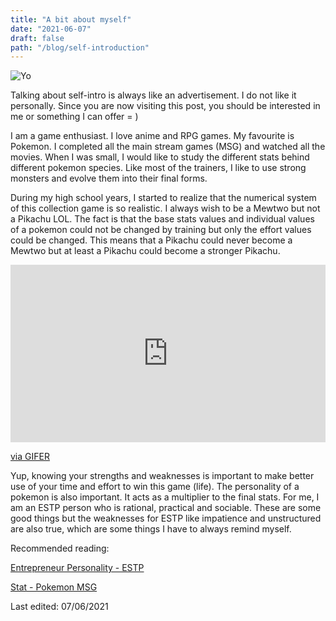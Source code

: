 ```yaml
---
title: "A bit about myself"
date: "2021-06-07"
draft: false
path: "/blog/self-introduction"
---
```


![Yo](../images/IMG_5189.png)

Talking about self-intro is always like an advertisement. I do not like it personally. Since you are now visiting this post, you should be interested in me or something I can offer = )

I am a game enthusiast. I love anime and RPG games. My favourite is Pokemon. I completed all the main stream games (MSG) and watched all the movies. When I was small, I would like to study the different stats behind different pokemon species. Like most of the trainers, I like to use strong monsters and evolve them into their final forms.

During my high school years, I started to realize that the numerical system of this collection game is so realistic. I always wish to be a Mewtwo but not a Pikachu LOL. The fact is that the base stats values and individual values of a pokemon could not be changed by training but only the effort values could be changed. This means that a Pikachu could never become a Mewtwo but at least a Pikachu could become a stronger Pikachu.


<div style="padding-top:56.313%;position:relative;"><iframe src="https://gifer.com/embed/OiLM" width="100%" height="100%" style='position:absolute;top:0;left:0;' frameBorder="0" allowFullScreen></iframe></div><p><a href="https://gifer.com">via GIFER</a></p>

Yup, knowing your strengths and weaknesses is important to make better use of your time and effort to win this game (life). The personality of a pokemon is also important. It acts as a multiplier to the final stats. For me, I am an ESTP person who is rational, practical and sociable. These are some good things but the weaknesses for ESTP like impatience and unstructured are also true, which are some things I have to always remind myself.


Recommended reading:

[Entrepreneur Personality - ESTP](https://www.16personalities.com/estp-personality)

[Stat - Pokemon MSG](https://bulbapedia.bulbagarden.net/wiki/Stat)


Last edited: 07/06/2021

